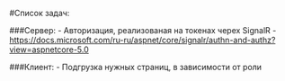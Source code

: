 #Список задач:

###Сервер:
	- Авторизация, реализованая на токенах черех SignalR - https://docs.microsoft.com/ru-ru/aspnet/core/signalr/authn-and-authz?view=aspnetcore-5.0

###Клиент:
	- Подгрузка нужных страниц, в зависимости от роли
